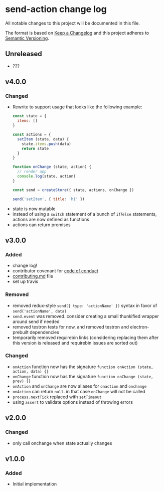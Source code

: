# send-action change log

All notable changes to this project will be documented in this file.

The format is based on [Keep a Changelog](http://keepachangelog.com/) and this project adheres to [Semantic Versioning](http://semver.org/).

## Unreleased

* ???

## v4.0.0

### Changed
- Rewrite to support usage that looks like the following example:
  ```js
  const state = {
    items: []
  }

  const actions = {
    setItem (state, data) {
      state.items.push(data)
      return state
    }
  }

  function onChange (state, action) {
    // render app
    console.log(state, action)
  }

  const send = createStore({ state, actions, onChange })

  send('setItem', { title: 'hi' })
  ```
- state is now mutable
- instead of using a `switch` statement of a bunch of `if`/`else` statements, actions are now defined as functions
- actions can return promises

## v3.0.0

### Added
* change log!
* contributor covenant for [code of conduct](CONDUCT.md)
* [contributing.md](CONTRIBUTING.md) file
* set up travis

### Removed
* removed redux-style `send({ type: 'actionName' })` syntax in favor of `send('actionName', data)`
* `send.event` was removed. consider creating a small thunkified wrapper around send if needed
* removed testron tests for now, and removed testron and electron-prebuilt dependencies
* temporarily removed requirebin links (considering replacing them after this version is released and requirebin issues are sorted out)

### Changed

* `onAction` function now has the signature `function onAction (state, action, data) {}`
* `onChange` function now has the signature `function onChange (state, prev) {}`
* `onAction` and `onChange` are now aliases for `onaction` and `onchange`
* `onAction` can return `null`. in that case `onChange` will not be called
* `process.nextTick` replaced with `setTimeout`
* using `assert` to validate options instead of throwing errors

## v2.0.0

### Changed

* only call onchange when state actually changes

## v1.0.0

### Added

* Initial implementation
